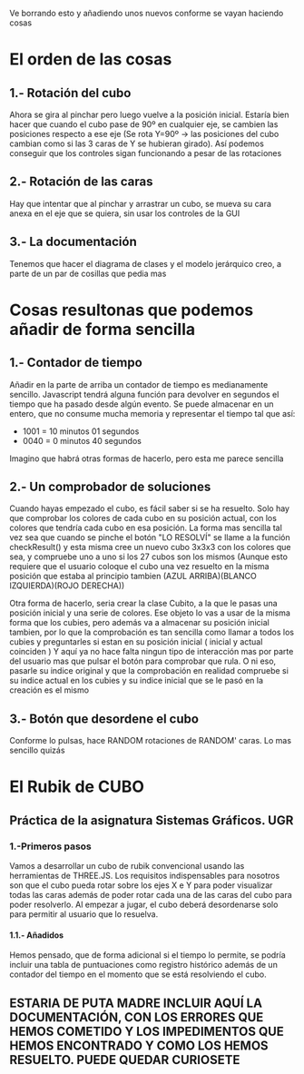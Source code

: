 Ve borrando esto y añadiendo unos nuevos conforme se vayan haciendo cosas
# El orden de las cosas
## 1.- Rotación del cubo
Ahora se gira al pinchar pero luego vuelve a la posición inicial. Estaría bien hacer que cuando el cubo pase de 90º en cualquier eje, se cambien las posiciones respecto a ese eje (Se rota Y=90º -> las posiciones del cubo cambian como si las 3 caras de Y se hubieran girado).
Así podemos conseguir que los controles sigan funcionando a pesar de las rotaciones
## 2.- Rotación de las caras
Hay que intentar que al pinchar y arrastrar un cubo, se mueva su cara anexa en el eje que se quiera, sin usar los controles de la GUI
## 3.- La documentación
Tenemos que hacer el diagrama de clases y el modelo jerárquico creo, a parte de un par de cosillas que pedia mas

# Cosas resultonas que podemos añadir de forma sencilla
## 1.- Contador de tiempo
Añadir en la parte de arriba un contador de tiempo es medianamente sencillo. Javascript tendrá alguna función para devolver en segundos el tiempo que ha pasado desde algún evento. Se puede almacenar en un entero, que no consume mucha memoria y representar el tiempo tal que así:  

* 1001 = 10 minutos 01 segundos
* 0040 = 0 minutos 40 segundos

Imagino que habrá otras formas de hacerlo, pero esta me parece sencilla

## 2.- Un comprobador de soluciones
Cuando hayas empezado el cubo, es fácil saber si se ha resuelto. Solo hay que comprobar los colores de cada cubo en su posición actual, con los colores que tendría cada cubo en esa posición. La forma mas sencilla tal vez sea que cuando se pinche el botón "LO RESOLVÍ" se llame a la función checkResult() y esta misma cree un nuevo cubo 3x3x3 con los colores que sea, y compruebe uno a uno si los 27 cubos son los mismos
(Aunque esto requiere que el usuario coloque el cubo una vez resuelto en la misma posición que estaba al principio tambien (AZUL ARRIBA)(BLANCO IZQUIERDA)(ROJO DERECHA))

Otra forma de hacerlo, seria crear la clase Cubito, a la que le pasas una posición inicial y una serie de colores. Ese objeto lo vas a usar de la misma forma que los cubies, pero además va a almacenar su posición inicial tambien, por lo que la comprobación es tan sencilla como llamar a todos los cubies y preguntarles si estan en su posición inicial ( inicial y actual coinciden ) Y aquí ya no hace falta ningun tipo de interacción mas por parte del usuario mas que pulsar el botón para comprobar que rula.
O ni eso, pasarle su indice original y que la comprobación en realidad compruebe si su indice actual en los cubies y su indice inicial que se le pasó en la creación es el mismo

## 3.- Botón que desordene el cubo
Conforme lo pulsas, hace RANDOM rotaciones de RANDOM' caras. Lo mas sencillo quizás


















# El Rubik de CUBO
## Práctica de la asignatura Sistemas Gráficos. UGR

### 1.-Primeros pasos
Vamos a desarrollar un cubo de rubik convencional usando las herramientas de THREE.JS. Los requisitos indispensables para nosotros son que el cubo pueda rotar sobre los ejes X e Y para poder visualizar todas las caras además de poder rotar cada una de las caras del cubo para poder resolverlo. Al empezar a jugar, el cubo deberá desordenarse solo para permitir al usuario que lo resuelva.

#### 1.1.- Añadidos
Hemos pensado, que de forma adicional si el tiempo lo permite, se podría incluir una tabla de puntuaciones como registro histórico además de un contador del tiempo en el momento que se está resolviendo el cubo. 

## ESTARIA DE PUTA MADRE INCLUIR AQUÍ LA DOCUMENTACIÓN, CON LOS ERRORES QUE HEMOS COMETIDO Y LOS IMPEDIMENTOS QUE HEMOS ENCONTRADO Y COMO LOS HEMOS RESUELTO. PUEDE QUEDAR CURIOSETE

